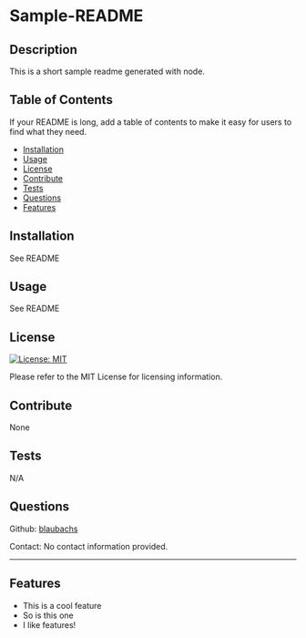 # Sample-README

## Description

This is a short sample readme generated with node.

## Table of Contents

If your README is long, add a table of contents to make it easy for users to find what they need.

- [Installation](#installation)
- [Usage](#usage)
- [License](#license)
- [Contribute](#contribute)
- [Tests](#tests)
- [Questions](#questions)
- [Features](#features)

## Installation

See README

## Usage

See README

## License

[![License: MIT](https://img.shields.io/badge/License-MIT-yellow.svg)](https://opensource.org/licenses/MIT)

Please refer to the MIT License for licensing information.

## Contribute

None

## Tests

N/A

## Questions

Github: [blaubachs](https://github.com/blaubachs)

Contact: No contact information provided.

---

## Features
  
- This is a cool feature
- So is this one
- I like features!
